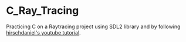 # C_Ray_Tracing

Practicing C on a Raytracing project using SDL2 library and by following [hirschdaniel's youtube tutorial](https://www.youtube.com/watch?v=2BLRLuczykM).
